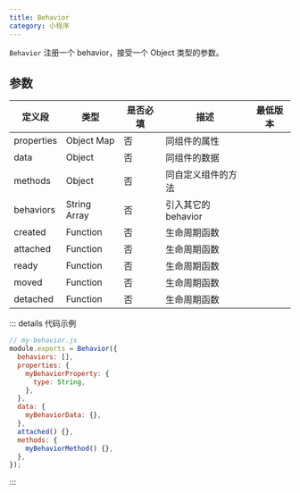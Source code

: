 ```yaml
---
title: Behavior
category: 小程序
---
```


`Behavior` 注册一个 behavior，接受一个 Object 类型的参数。

## 参数

| 定义段     | 类型         | 是否必填 | 描述                | 最低版本 |
| ---------- | ------------ | -------- | ------------------- | -------- |
| properties | Object Map   | 否       | 同组件的属性        |
| data       | Object       | 否       | 同组件的数据        |
| methods    | Object       | 否       | 同自定义组件的方法  |
| behaviors  | String Array | 否       | 引入其它的 behavior |
| created    | Function     | 否       | 生命周期函数        |
| attached   | Function     | 否       | 生命周期函数        |
| ready      | Function     | 否       | 生命周期函数        |
| moved      | Function     | 否       | 生命周期函数        |
| detached   | Function     | 否       | 生命周期函数        |

::: details 代码示例

```js
// my-behavior.js
module.exports = Behavior({
  behaviors: [],
  properties: {
    myBehaviorProperty: {
      type: String,
    },
  },
  data: {
    myBehaviorData: {},
  },
  attached() {},
  methods: {
    myBehaviorMethod() {},
  },
});
```

:::

